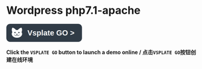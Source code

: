# Wordpress php7.1-apache

<a href="https://www.vsplate.com/?docker-compose=https://github.com/vsplate/dcenvs/wordpress/php7.1-apache"><img alt="VSPLATE GO" src="https://raw.githubusercontent.com/vsplate/images/master/vsgo_btn.png" width="200px"></a>

**Click the `VSPLATE GO` button to launch a demo online / 点击`VSPLATE GO`按钮创建在线环境**